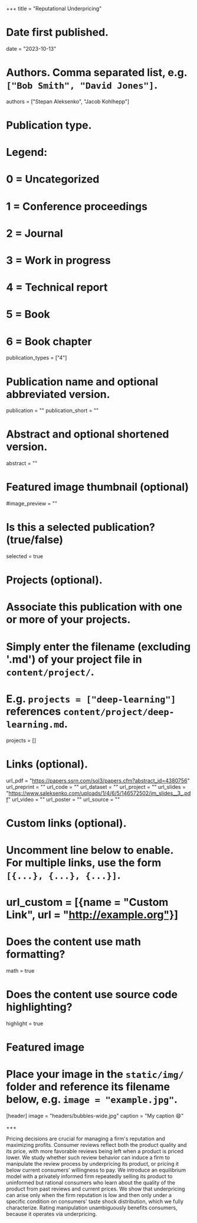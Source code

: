 +++
title = "Reputational Underpricing"

# Date first published.
date = "2023-10-13"

# Authors. Comma separated list, e.g. `["Bob Smith", "David Jones"]`.
authors = ["Stepan Aleksenko", "Jacob Kohlhepp"]

# Publication type.
# Legend:
# 0 = Uncategorized
# 1 = Conference proceedings
# 2 = Journal
# 3 = Work in progress
# 4 = Technical report
# 5 = Book
# 6 = Book chapter
publication_types = ["4"]

# Publication name and optional abbreviated version.
publication = ""
publication_short = ""

# Abstract and optional shortened version.
abstract = ""
# Featured image thumbnail (optional)
#image_preview = ""

# Is this a selected publication? (true/false)
selected = true

# Projects (optional).
#   Associate this publication with one or more of your projects.
#   Simply enter the filename (excluding '.md') of your project file in `content/project/`.
#   E.g. `projects = ["deep-learning"]` references `content/project/deep-learning.md`.
projects = []

# Links (optional).

url_pdf = "https://papers.ssrn.com/sol3/papers.cfm?abstract_id=4380756"
url_preprint = ""
url_code = ""
url_dataset = ""
url_project = ""
url_slides = "https://www.saleksenko.com/uploads/1/4/6/5/146572502/jm_slides__3_.pdf"
url_video = ""
url_poster = ""
url_source = ""

# Custom links (optional).
#   Uncomment line below to enable. For multiple links, use the form `[{...}, {...}, {...}]`.
# url_custom = [{name = "Custom Link", url = "http://example.org"}]

# Does the content use math formatting?
math = true

# Does the content use source code highlighting?
highlight = true

# Featured image
# Place your image in the `static/img/` folder and reference its filename below, e.g. `image = "example.jpg"`.
[header]
image = "headers/bubbles-wide.jpg"
caption = "My caption 😄"

+++

Pricing decisions are crucial for managing a firm's reputation and maximizing profits. Consumer reviews reflect both the product quality and its price, with more favorable reviews being left when a product is priced lower. We study whether such review behavior can induce a firm to manipulate the review process by underpricing its product, or pricing it below current consumers' willingness to pay. We introduce an equilibrium model with a privately informed firm repeatedly selling its product to uninformed but rational consumers who learn about the quality of the product from past reviews and current prices. We show that underpricing can arise only when the firm reputation is low and then only under a specific condition on consumers' taste shock distribution, which we fully characterize. Rating manipulation unambiguously benefits consumers, because it operates via underpricing.